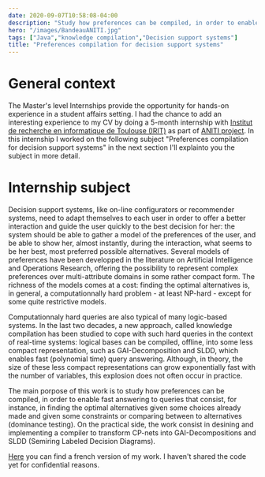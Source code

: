 ```yaml
---
date: 2020-09-07T10:58:08-04:00
description: "Study how preferences can be compiled, in order to enable fast answering to queries"
hero: "/images/BandeauANITI.jpg"
tags: ["Java","knowledge compilation","Decision support systems"]
title: "Preferences compilation for decision support systems"
---
```


# General context
The Master's level Internships provide the opportunity for hands-on experience in a student affairs setting. I had the chance to add an interesting experience to my CV by doing a 5-month internship with [Institut de recherche en informatique de Toulouse (IRIT)](https://www.irit.fr/) as part of [ANITI project](https://en.univ-toulouse.fr/aniti). In this internship I worked on the following subject "Preferences compilation for decision support systems" in the next section I'll explainto you  the subject in more detail.

# Internship subject
Decision support systems, like on-line configurators or recommender systems, need to adapt themselves to each user in order to offer a better interaction and guide the user quickly to the best decision for her: the system should be able to gather a model of the preferences of the user, and be able to show her, almost instantly, during the interaction, what seems to be her best, most preferred possible alternatives. Several models of preferences have been developped in the literature on Artificial Intelligence and Operations Research, offering the possibility to represent complex preferences over multi-attribute domains in some rather compact form. The richness of the models comes at a cost: finding the optimal alternatives is, in general, a computationnally hard problem - at least NP-hard - except for some quite restrictive models.

Computationnaly hard queries are also typical of many logic-based systems. In the last two decades, a new approach, called knowledge compilation has been studied to cope with such hard queries in the context of real-time systems: logical bases can be compiled, offline, into some less compact representation, such as GAI-Decomposition and SLDD, which enables fast (polynomial time) query answering. Although, in theory, the size of these less compact representations can grow exponentially fast with the number of variables, this explosion does not often occur in practice.

The main porpose of this work is to study how preferences can be compiled, in order to enable fast answering to queries that consist, for instance, in finding the optimal alternatives given some choices already made and given some constraints or comparing between to alternatives (dominance testing). On the practical side, the work consist in desining and implementing a compiler to transform CP-nets into GAI-Decompositions and SLDD (Semiring Labeled Decision Diagrams).

[Here](https://drive.google.com/file/d/1sQsZ70N9fVJaltj4BfQ7WNhl_fdGHxki/view?usp=sharing) you can find a french version of my work. I haven't shared the code yet for confidential reasons.